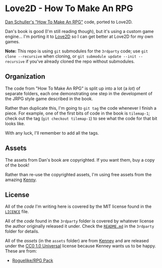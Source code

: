 # Love2D - How To Make An RPG

[Dan Schuller's "How To Make An RPG"](https://howtomakeanrpg.com/) code,
ported to Love2D.

Dan's book is good (I'm still reading though), but it's using a custom game
engine... I'm porting it to [Love2D](https://love2d.org/) so I can get better
at Love2D for my own games.

**Note:** This repo is using `git` submodules for the `3rdparty` code; use
`git clone --recursive` when cloning, or `git submodule update --init
--recursive` if you've already cloned the repo without submodules.

## Organization

The code from "How To Make An RPG" is split up into a lot (a _lot_) of
separate folders, each one demonstrating one step in the development of the
JRPG style game described in the book.

Rather than duplicate this, I'm going to `git tag` the code whenever I
finish a piece. For example, one of the first bits of code in the book is
`tilemap-1`; check out the tag (`git checkout tilemap-1`) to see what the
code for that bit looks like.

With any luck, I'll remember to add all the tags.

## Assets

The assets from Dan's book are copyrighted. If you want them, buy a copy of
the book!

Rather than re-use the copyrighted assets, I'm using free assets from the
amazing [Kenny](https://kenney.nl/).

## License

All of the _code_ I'm writing here is covered by the MIT license found in the
[`LICENCE`](LICENSE) file.

All of the _code_ found in the `3rdparty` folder is covered by whatever
license the author originally released it under. Check the
[`README.md`](3rdparty/README.md) in the `3rdparty` folder for details.

All of the _assets_ (in the `assets` folder) are from
[Kenney](https://kenney.nl/) and are released under the
[CC0 1.0 Universal](https://creativecommons.org/publicdomain/zero/1.0/)
license because Kenney wants us to be happy. These are from:

* [Roguelike/RPG Pack](https://kenney.nl/assets/roguelike-rpg-pack)
